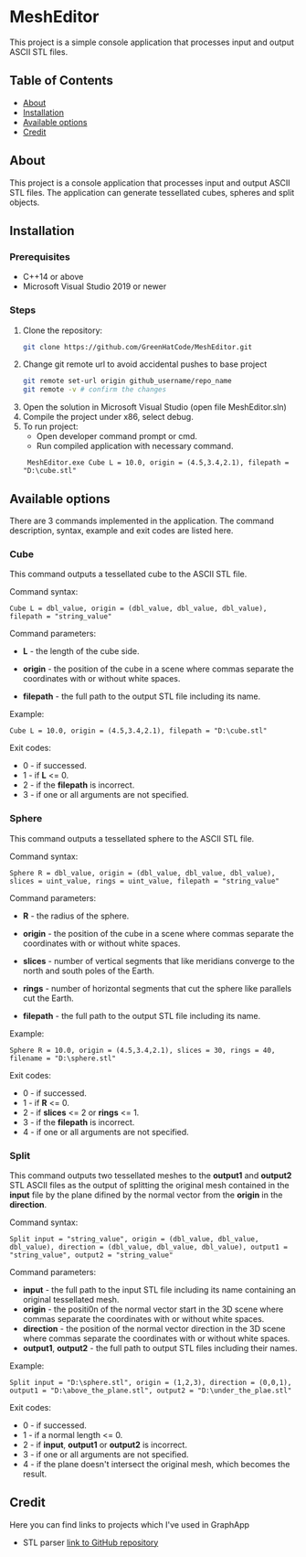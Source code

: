 # MeshEditor
This project is a simple console application that processes input and output ASCII STL files.

## Table of Contents

- [About](#about)
- [Installation](#installation)
- [Available options](#available-options)
- [Credit](#credit)

## About

This project is a console application that processes input and output ASCII STL files. The application can generate tessellated cubes, spheres and split objects. 

## Installation

### Prerequisites

- C++14 or above
- Microsoft Visual Studio 2019 or newer

### Steps

1. Clone the repository:
    ```bash
    git clone https://github.com/GreenHatCode/MeshEditor.git
    ```
2.  Change git remote url to avoid accidental pushes to base project
    ```bash
    git remote set-url origin github_username/repo_name
    git remote -v # confirm the changes
    ```
3. Open the solution in Microsoft Visual Studio (open file MeshEditor.sln)
4. Compile the project under x86, select debug.
5. To run project:
   - Open developer command prompt or cmd.
   - Run compiled application with necessary command.
   ```
    MeshEditor.exe Cube L = 10.0, origin = (4.5,3.4,2.1), filepath = "D:\cube.stl"
   ```

## Available options
There are 3 commands implemented in the application. The command description, syntax, example and exit codes are listed here.

### Cube
This command outputs a tessellated cube to the ASCII STL file. 

Command syntax:
```
Cube L = dbl_value, origin = (dbl_value, dbl_value, dbl_value), filepath = "string_value"
```

Command parameters:

  - **L** - the length of the cube side.

  - **origin** - the position of the cube in a scene where commas separate the coordinates with or without white spaces.

  - **filepath** - the full path to the output STL file including its name.

Example:
```
Cube L = 10.0, origin = (4.5,3.4,2.1), filepath = "D:\cube.stl"
```

Exit codes:
  - 0 - if successed.
  - 1 - if **L** <= 0.
  - 2 - if the **filepath** is incorrect.
  - 3 - if one or all arguments are not specified.

### Sphere
This command outputs a tessellated sphere to the ASCII STL file. 

Command syntax:
```
Sphere R = dbl_value, origin = (dbl_value, dbl_value, dbl_value), slices = uint_value, rings = uint_value, filepath = "string_value"
```

Command parameters:

  - **R** - the radius of the sphere.

  - **origin** - the position of the cube in a scene where commas separate the coordinates with or without white spaces.

  - **slices** - number of vertical segments that like meridians converge to the north and south poles of the Earth.

  - **rings** - number of horizontal segments that cut the sphere like parallels cut the Earth.
  
  - **filepath** - the full path to the output STL file including its name.

Example:
```
Sphere R = 10.0, origin = (4.5,3.4,2.1), slices = 30, rings = 40, filename = "D:\sphere.stl"
```

Exit codes:
  - 0 - if successed.
  - 1 - if **R** <= 0.
  - 2 - if **slices** <= 2 or **rings** <= 1.
  - 3 - if the **filepath** is incorrect.
  - 4 - if one or all arguments are not specified.

### Split
This command outputs two tessellated meshes to the **output1** and **output2** STL ASCII files as the output of splitting the original mesh contained in the **input** file by the plane difined by the normal vector from the **origin** in the **direction**.

Command syntax:
```
Split input = "string_value", origin = (dbl_value, dbl_value, dbl_value), direction = (dbl_value, dbl_value, dbl_value), output1 = "string_value", output2 = "string_value"
```

Command parameters:

  - **input** - the full path to the input STL file including its name containing an original tessellated mesh.
  - **origin** - the positi0n of the normal vector start in the 3D scene where commas separate the coordinates with or without white spaces.
  - **direction** - the position of the normal vector direction in the 3D scene where commas separate the coordinates with or without white spaces.
  - **output1**, **output2** - the full path to output STL files including their names.

Example:
```
Split input = "D:\sphere.stl", origin = (1,2,3), direction = (0,0,1), output1 = "D:\above_the_plane.stl", output2 = "D:\under_the_plae.stl"
```

Exit codes:
  - 0 - if successed.
  - 1 - if a normal length <= 0.
  - 2 - if **input**, **output1** or **output2** is incorrect.
  - 3 - if one or all arguments are not specified.
  - 4 - if the plane doesn't intersect the original mesh, which becomes the result.


## Credit
Here you can find links to projects which I've used in GraphApp
- STL parser [link to GitHub repository](https://github.com/elerac/stl-creator)

